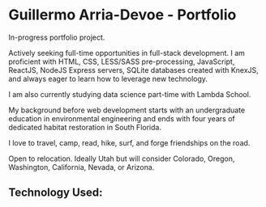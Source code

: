 # Guillermo Arria-Devoe - Portfolio
In-progress portfolio project.

Actively seeking full-time opportunities in full-stack development. I am proficient with HTML, CSS, LESS/SASS pre-processing, JavaScript, ReactJS, NodeJS Express servers, SQLite databases created with KnexJS, and always eager to learn how to leverage new technology.

I am also currently studying data science part-time with Lambda School.

My background before web development starts with an undergraduate education in environmental engineering and ends with four years of dedicated habitat restoration in South Florida.

I love to travel, camp, read, hike, surf, and forge friendships on the road.

Open to relocation. Ideally Utah but will consider Colorado, Oregon, Washington, California, Nevada, or Arizona.

## Technology Used:
